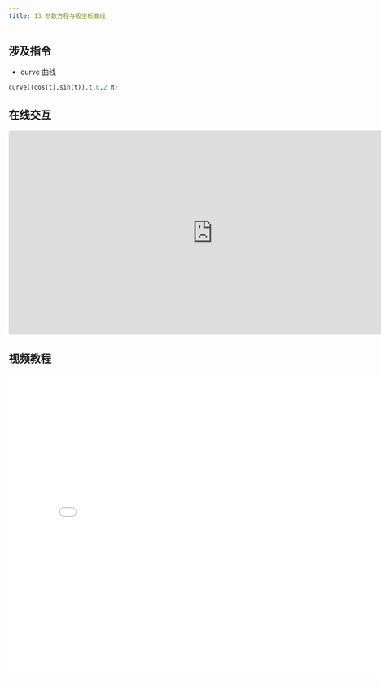 ```yaml
---
title: 13 参数方程与极坐标曲线
---
```


## 涉及指令

- curve 曲线

```py
curve((cos(t),sin(t)),t,0,2 π)
```

## 在线交互

<iframe src="https://ggb123.cn/calculator/mbfdrzup?embed" width="800" height="400" allowfullscreen style="border: 1px solid #e4e4e4;border-radius: 4px;" frameborder="0"></iframe>

## 视频教程

<iframe src="//player.bilibili.com/player.html?aid=885483887&bvid=BV13K4y1778m&cid=260175646&page=1" width="800px" height="600px" scrolling="no" border="0" frameborder="no" framespacing="0" allowfullscreen="true"> </iframe>
